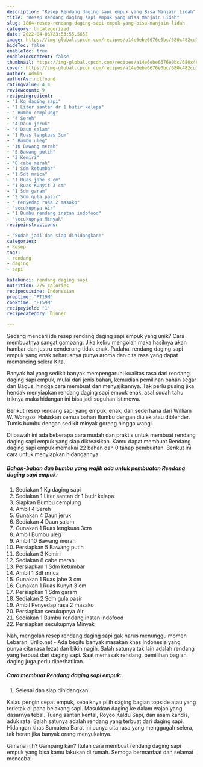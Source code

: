 ```yaml
---
description: "Resep Rendang daging sapi empuk yang Bisa Manjain Lidah"
title: "Resep Rendang daging sapi empuk yang Bisa Manjain Lidah"
slug: 1864-resep-rendang-daging-sapi-empuk-yang-bisa-manjain-lidah
category: Uncategorized
date: 2022-04-06T23:53:55.565Z
image: https://img-global.cpcdn.com/recipes/a14e6ebe6676e0bc/680x482cq70/rendang-daging-sapi-empuk-foto-resep-utama.jpg
hideToc: false
enableToc: true
enableTocContent: false
thumbnail: https://img-global.cpcdn.com/recipes/a14e6ebe6676e0bc/680x482cq70/rendang-daging-sapi-empuk-foto-resep-utama.jpg
cover: https://img-global.cpcdn.com/recipes/a14e6ebe6676e0bc/680x482cq70/rendang-daging-sapi-empuk-foto-resep-utama.jpg
author: Admin
authorAv: notfound
ratingvalue: 4.4
reviewcount: 9
recipeingredient:
- "1 Kg daging sapi"
- "1 Liter santan dr 1 butir kelapa"
- " Bumbu cemplung"
- "4 Sereh"
- "4 Daun jeruk"
- "4 Daun salam"
- "1 Ruas lengkuas 3cm"
- " Bumbu uleg"
- "10 Bawang merah"
- "5 Bawang putih"
- "3 Kemiri"
- "8 cabe merah"
- "1 Sdm ketumbar"
- "1 Sdt mrica"
- "1 Ruas jahe 3 cm"
- "1 Ruas Kunyit 3 cm"
- "1 Sdm garam"
- "2 Sdm gula pasir"
- " Penyedap rasa 2 masako"
- "secukupnya Air"
- "1 Bumbu rendang instan indofood"
- "secukupnya Minyak"
recipeinstructions:

- "Sudah jadi dan siap dihidangkan!"
categories:
- Resep
tags:
- rendang
- daging
- sapi

katakunci: rendang daging sapi 
nutrition: 275 calories
recipecuisine: Indonesian
preptime: "PT19M"
cooktime: "PT59M"
recipeyield: "1"
recipecategory: Dinner

---
```





Sedang mencari ide resep rendang daging sapi empuk yang unik? Cara membuatnya sangat gampang. Jika keliru mengolah maka hasilnya akan hambar dan justru cenderung tidak enak. Padahal rendang daging sapi empuk yang enak seharusnya punya aroma dan cita rasa yang dapat memancing selera Kita.





Banyak hal yang sedikit banyak mempengaruhi kualitas rasa dari rendang daging sapi empuk, mulai dari jenis bahan, kemudian pemilihan bahan segar dan Bagus, hingga cara membuat dan menyajikannya. Tak perlu pusing jika hendak menyiapkan rendang daging sapi empuk enak,      asal sudah tahu triknya maka hidangan ini bisa jadi suguhan istimewa.














Berikut resep rendang sapi yang empuk, enak, dan sederhana dari William W. Wongso: Haluskan semua bahan Bumbu dengan diulek atau diblender. Tumis bumbu dengan sedikit minyak goreng hingga wangi.






Di bawah ini ada beberapa cara mudah dan praktis untuk membuat rendang daging sapi empuk yang siap dikreasikan. Kamu dapat membuat Rendang daging sapi empuk memakai 22 bahan dan 0 tahap pembuatan. Berikut ini cara untuk menyiapkan hidangannya.

<!--inarticleads1-->

##### Bahan-bahan dan bumbu yang wajib ada untuk pembuatan Rendang daging sapi empuk:

1. Sediakan 1 Kg daging sapi
1. Sediakan 1 Liter santan dr 1 butir kelapa
1. Siapkan  Bumbu cemplung
1. Ambil 4 Sereh
1. Gunakan 4 Daun jeruk
1. Sediakan 4 Daun salam
1. Gunakan 1 Ruas lengkuas 3cm
1. Ambil  Bumbu uleg
1. Ambil 10 Bawang merah
1. Persiapkan 5 Bawang putih
1. Sediakan 3 Kemiri
1. Sediakan 8 cabe merah
1. Persiapkan 1 Sdm ketumbar
1. Ambil 1 Sdt mrica
1. Gunakan 1 Ruas jahe 3 cm
1. Gunakan 1 Ruas Kunyit 3 cm
1. Persiapkan 1 Sdm garam
1. Sediakan 2 Sdm gula pasir
1. Ambil  Penyedap rasa 2 masako
1. Persiapkan secukupnya Air
1. Sediakan 1 Bumbu rendang instan indofood
1. Persiapkan secukupnya Minyak


Nah, mengolah resep rendang daging sapi gak harus menunggu momen Lebaran. Brilio.net - Ada begitu banyak masakan khas Indonesia yang punya cita rasa lezat dan bikin nagih. Salah satunya tak lain adalah rendang yang terbuat dari daging sapi. Saat memasak rendang, pemilihan bagian daging juga perlu diperhatikan. 

<!--inarticleads2-->

##### Cara membuat Rendang daging sapi empuk:


1. Selesai dan siap dihidangkan!

Kalau pengin cepat empuk, sebaiknya pilih daging bagian topside atau yang terletak di paha belakang sapi. Masukkan daging ke dalam wajan yang dasarnya tebal. Tuang santan kental, Royco Kaldu Sapi, dan asam kandis, aduk rata. Salah satunya adalah rendang yang terbuat dari daging sapi. Hidangan khas Sumatera Barat ini punya cita rasa yang menggugah selera, tak heran jika banyak orang menyukainya. 

Gimana nih? Gampang kan? Itulah cara membuat rendang daging sapi empuk yang bisa kamu lakukan di rumah. Semoga bermanfaat dan selamat mencoba!
